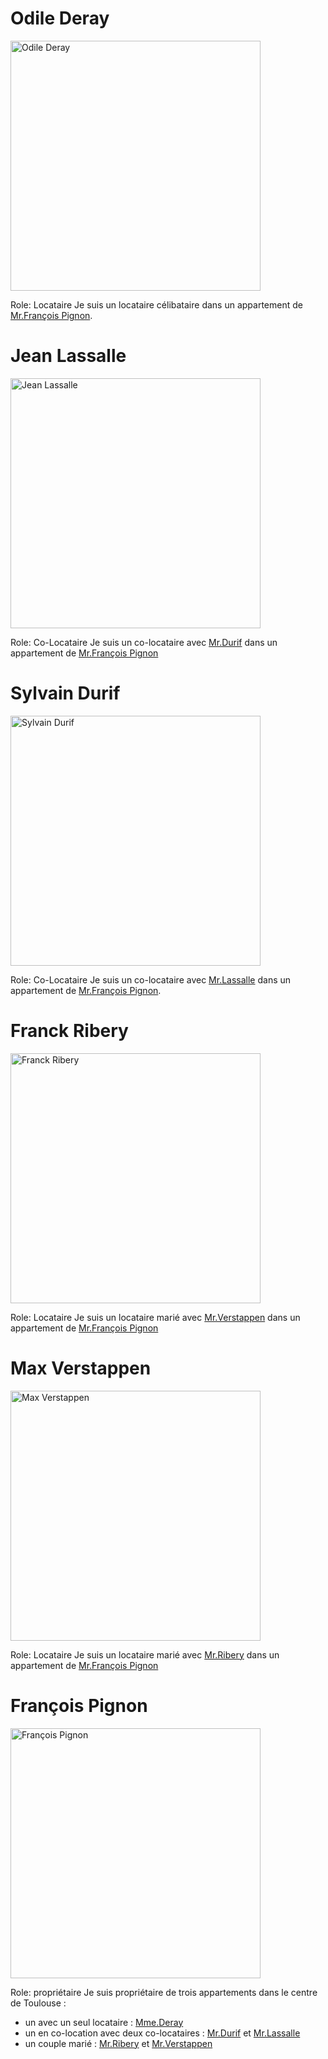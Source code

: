 # Odile Deray

<img src="src/Odile.png" alt="Odile Deray" height="400"/>

Role: Locataire
Je suis un locataire célibataire dans un appartement de [Mr.François Pignon](#françois-pignon).


# Jean Lassalle

<img src="src/Jean.jpg" alt="Jean Lassalle" width="400"/>

Role: Co-Locataire
Je suis un co-locataire avec [Mr.Durif](#sylvain-durif) dans un appartement de [Mr.François Pignon](#françois-pignon)


# Sylvain Durif

<img src="src/Sylvain.jpg" alt="Sylvain Durif" height="400"/>

Role: Co-Locataire
Je suis un co-locataire avec [Mr.Lassalle](#jean-lassalle) dans un appartement de [Mr.François Pignon](#françois-pignon).

# Franck Ribery

<img src="src/Franck.jpg" alt="Franck Ribery" width="400"/>

Role: Locataire
Je suis un locataire marié avec [Mr.Verstappen](#max-verstappen) dans un appartement de [Mr.François Pignon](#françois-pignon)


# Max Verstappen

<img src="src/Max.jpg" alt="Max Verstappen" width="400"/>

Role: Locataire
Je suis un locataire marié avec [Mr.Ribery](#franck-ribery) dans un appartement de [Mr.François Pignon](#françois-pignon)


# François Pignon

<img src="src/François.png" alt="François Pignon" width="400"/>

Role: propriétaire
Je suis propriétaire de trois appartements dans le centre de Toulouse :
 - un avec un seul locataire : [Mme.Deray](#odile-deray)
 - un en co-location avec deux co-locataires : [Mr.Durif](#sylvain-durif) et [Mr.Lassalle](#jean-lassalle)
 - un couple marié : [Mr.Ribery](#franck-ribery) et [Mr.Verstappen](#max-verstappen)
